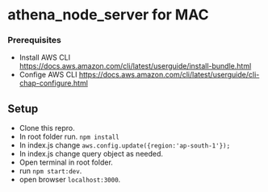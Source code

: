 # athena_node_server for MAC

### Prerequisites
* Install AWS CLI https://docs.aws.amazon.com/cli/latest/userguide/install-bundle.html
* Confige AWS CLI https://docs.aws.amazon.com/cli/latest/userguide/cli-chap-configure.html

## Setup 
* Clone this repro. 
* In root folder run.
``npm install``
* In index.js change ``aws.config.update({region:'ap-south-1'});``
* In index.js change query object as needed. 
* Open terminal in root folder.
* run ``npm start:dev``.
* open browser ``localhost:3000``.
